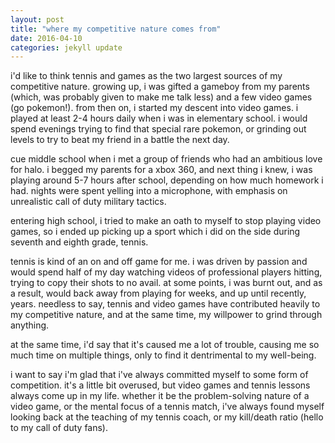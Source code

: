 ```yaml
---
layout: post
title: "where my competitive nature comes from"
date: 2016-04-10
categories: jekyll update
---
```


i'd like to think tennis and games as the two largest sources of my competitive nature. growing up, i was gifted a gameboy from my parents (which, was probably given to make me talk less) and a few video games (go pokemon!). from then on, i started my descent into video games. i played at least 2-4 hours daily when i was in elementary school. i would spend evenings trying to find that special rare pokemon, or grinding out levels to try to beat my friend in a battle the next day.

cue middle school when i met a group of friends who had an ambitious love for halo. i begged my parents for a xbox 360, and next thing i knew, i was playing around 5-7 hours after school, depending on how much homework i had. nights were spent yelling into a microphone, with emphasis on unrealistic call of duty military tactics.

entering high school, i tried to make an oath to myself to stop playing video games, so i ended up picking up a sport which i did on the side during seventh and eighth grade, tennis. 

tennis is kind of an on and off game for me. i was driven by passion and would spend half of my day watching videos of professional players hitting, trying to copy their shots to no avail. at some points, i was burnt out, and as a result, would back away from playing for weeks, and up until recently, years. needless to say, tennis and video games have contributed heavily to my competitive nature, and at the same time, my willpower to grind through anything.

at the same time, i'd say that it's caused me a lot of trouble, causing me so much time on multiple things, only to find it dentrimental to my well-being. 

i want to say i'm glad that i've always committed myself to some form of competition. it's a little bit overused, but video games and tennis lessons always come up in my life. whether it be the problem-solving nature of a video game, or the mental focus of a tennis match, i've always found myself looking back at the teaching of my tennis coach, or my kill/death ratio (hello to my call of duty fans). 


